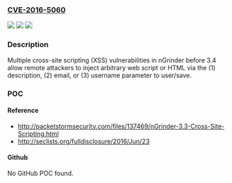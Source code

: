 ### [CVE-2016-5060](https://cve.mitre.org/cgi-bin/cvename.cgi?name=CVE-2016-5060)
![](https://img.shields.io/static/v1?label=Product&message=n%2Fa&color=blue)
![](https://img.shields.io/static/v1?label=Version&message=n%2Fa&color=blue)
![](https://img.shields.io/static/v1?label=Vulnerability&message=n%2Fa&color=brighgreen)

### Description

Multiple cross-site scripting (XSS) vulnerabilities in nGrinder before 3.4 allow remote attackers to inject arbitrary web script or HTML via the (1) description, (2) email, or (3) username parameter to user/save.

### POC

#### Reference
- http://packetstormsecurity.com/files/137469/nGrinder-3.3-Cross-Site-Scripting.html
- http://seclists.org/fulldisclosure/2016/Jun/23

#### Github
No GitHub POC found.

